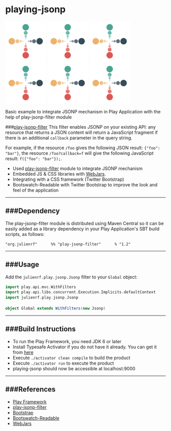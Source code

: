 # playing-jsonp

![alt tag](/public/images/preloader.gif) ![alt tag](/public/images/preloader.gif) ![alt tag](/public/images/preloader.gif) ![alt tag](/public/images/preloader.gif) ![alt tag](/public/images/preloader.gif) ![alt tag](/public/images/preloader.gif)

Basic example to integrate JSONP mechanism in Play Application with the help of play-jsonp-filter module

###[play-jsonp-filter](https://github.com/julienrf/play-jsonp-filter)
This filter enables JSONP on your existing API: any resource that returns a JSON content will return a JavaScript fragment if there is an additional `callback` parameter in the query string.

For example, if the resource `/foo` gives the following JSON result: `{"foo": "bar"}`, the resource `/foo?callback=f` will give the following JavaScript result: `f({"foo": "bar"});`.


- Used [play-jsonp-filter](https://github.com/julienrf/play-jsonp-filter) module to integrate JSONP mechanism
- Embedded JS & CSS libraries with [WebJars](http://www.webjars.org/).
- Integrating with a CSS framework (Twitter Bootstrap)
- Bootswatch-Readable with Twitter Bootstrap to improve the look and feel of the application

-----------------------------------------------------------------------
###Dependency
-----------------------------------------------------------------------
The play-jsonp-filter module is distributed using Maven Central so it can be easily added as a library dependency in your Play Application's SBT build scripts, as follows:

```
"org.julienrf"		%% "play-jsonp-filter" 		% "1.2"
```

-----------------------------------------------------------------------
###Usage
-----------------------------------------------------------------------
Add the `julienrf.play.jsonp.Jsonp` filter to your `Global` object:

```scala
import play.api.mvc.WithFilters
import play.api.libs.concurrent.Execution.Implicits.defaultContext
import julienrf.play.jsonp.Jsonp

object Global extends WithFilters(new Jsonp)
```

-----------------------------------------------------------------------
###Build Instructions
-----------------------------------------------------------------------
* To run the Play Framework, you need JDK 6 or later
* Install Typesafe Activator if you do not have it already. You can get it from [here](http://www.playframework.com/download) 
* Execute `./activator clean compile` to build the product
* Execute `./activator run` to execute the product
* playing-jsonp should now be accessible at localhost:9000

-----------------------------------------------------------------------
###References
-----------------------------------------------------------------------
* [Play Framework](http://www.playframework.com/)
* [play-jsonp-filter](https://github.com/julienrf/play-jsonp-filter)
* [Bootstrap](http://getbootstrap.com/css/)
* [Bootswatch-Readable](http://bootswatch.com/readable/)
* [WebJars](http://www.webjars.org/)

